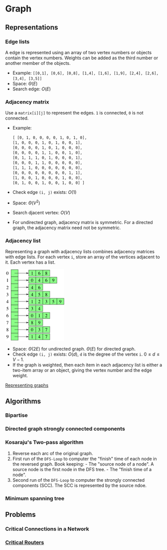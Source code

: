 # Graph

## Representations

### Edge lists

A edge is represented using an array of two vertex numbers or objects contain
the vertex numbers. Weights can be added as the third number or another member
of the objects.

* Example: `[[0,1], [0,6], [0,8], [1,4], [1,6], [1,9], [2,4], [2,6], [3,4], [3,5]]`
* Space: $\Theta(E)$
* Search edge: $O(E)$

### Adjacency matrix

Use a `matrix[i][j]` to represent the edges. `1` is connected, `0` is not connected.

* Example:

    ```text
    [ [0, 1, 0, 0, 0, 0, 1, 0, 1, 0],
    [1, 0, 0, 0, 1, 0, 1, 0, 0, 1],
    [0, 0, 0, 0, 1, 0, 1, 0, 0, 0],
    [0, 0, 0, 0, 1, 1, 0, 0, 1, 0],
    [0, 1, 1, 1, 0, 1, 0, 0, 0, 1],
    [0, 0, 0, 1, 1, 0, 0, 0, 0, 0],
    [1, 1, 1, 0, 0, 0, 0, 0, 0, 0],
    [0, 0, 0, 0, 0, 0, 0, 0, 1, 1],
    [1, 0, 0, 1, 0, 0, 0, 1, 0, 0],
    [0, 1, 0, 0, 1, 0, 0, 1, 0, 0] ]
    ```

* Check edge `(i, j)` exists: $O(1)$
* Space: $\Theta(V^2)$
* Search djacent vertex: $O(V)$
* For undirected graph, adjacency matrix is symmetric. For a directed graph, the
  adjacency matrix need not be symmetric.

### Adjacency list

Representing a graph with adjacency lists combines adjacency matrices with edge lists. For each vertex `i`, store an array of the vertices adjacent to it. Each vertex has a list.

![Adjacency list](fig/adjacency-list.png)

* Space: $\Theta(2E)$ for undirected graph. $\Theta(E)$ for directed graph.
* Check edge `(i, j)` exists: $O(d)$, `d` is the degree of the vertex `i`. $0 \leq d \leq V - 1$.
* If the graph is weighted, then each item in each adjacency list is either a two-item array or an object, giving the vertex number and the edge weight.

[Representing graphs](https://www.khanacademy.org/computing/computer-science/algorithms/graph-representation/a/representing-graphs)

## Algorithms

### Bipartise

### Directed graph strongly connected components

### Kosaraju's Two-pass algorithm

1. Reverse each arc of the original graph.
2. First run of the  `DFS-Loop` to computer the "finish" time of each node in
   the reversed graph. Book keeping:
       - The "source node of a node". A source node is the first node in the DFS tree.
       - The "finish time of a node".
3. Second run of the `DFS-Loop` to computer the strongly connected components (SCC).
   The SCC is represented by the source ndoe.

### Minimum spanning tree

## Problems

### Critical Connections in a Network

### [Critical Routers](https://leetcode.com/discuss/interview-question/436073/)